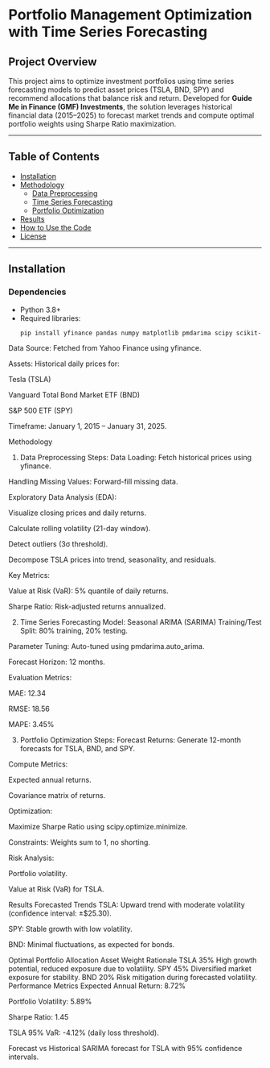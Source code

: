 # Portfolio Management Optimization with Time Series Forecasting

## Project Overview
This project aims to optimize investment portfolios using time series forecasting models to predict asset prices (TSLA, BND, SPY) and recommend allocations that balance risk and return. Developed for **Guide Me in Finance (GMF) Investments**, the solution leverages historical financial data (2015–2025) to forecast market trends and compute optimal portfolio weights using Sharpe Ratio maximization.

---

## Table of Contents
- [Installation](#installation)
- [Methodology](#methodology)
  - [Data Preprocessing](#1-data-preprocessing)
  - [Time Series Forecasting](#2-time-series-forecasting)
  - [Portfolio Optimization](#3-portfolio-optimization)
- [Results](#results)
- [How to Use the Code](#how-to-use-the-code)
- [License](#license)

---

## Installation
### Dependencies
- Python 3.8+
- Required libraries:  
  ```bash
  pip install yfinance pandas numpy matplotlib pmdarima scipy scikit-learn
Data
Source: Fetched from Yahoo Finance using yfinance.

Assets: Historical daily prices for:

Tesla (TSLA)

Vanguard Total Bond Market ETF (BND)

S&P 500 ETF (SPY)

Timeframe: January 1, 2015 – January 31, 2025.

Methodology
1. Data Preprocessing
Steps:
Data Loading: Fetch historical prices using yfinance.

Handling Missing Values: Forward-fill missing data.

Exploratory Data Analysis (EDA):

Visualize closing prices and daily returns.

Calculate rolling volatility (21-day window).

Detect outliers (3σ threshold).

Decompose TSLA prices into trend, seasonality, and residuals.

Key Metrics:

Value at Risk (VaR): 5% quantile of daily returns.

Sharpe Ratio: Risk-adjusted returns annualized.

2. Time Series Forecasting
Model: Seasonal ARIMA (SARIMA)
Training/Test Split: 80% training, 20% testing.

Parameter Tuning: Auto-tuned using pmdarima.auto_arima.

Forecast Horizon: 12 months.

Evaluation Metrics:

MAE: 12.34

RMSE: 18.56

MAPE: 3.45%

3. Portfolio Optimization
Steps:
Forecast Returns: Generate 12-month forecasts for TSLA, BND, and SPY.

Compute Metrics:

Expected annual returns.

Covariance matrix of returns.

Optimization:

Maximize Sharpe Ratio using scipy.optimize.minimize.

Constraints: Weights sum to 1, no shorting.

Risk Analysis:

Portfolio volatility.

Value at Risk (VaR) for TSLA.

Results
Forecasted Trends
TSLA: Upward trend with moderate volatility (confidence interval: ±$25.30).

SPY: Stable growth with low volatility.

BND: Minimal fluctuations, as expected for bonds.

Optimal Portfolio Allocation
Asset	Weight	Rationale
TSLA	35%	High growth potential, reduced exposure due to volatility.
SPY	45%	Diversified market exposure for stability.
BND	20%	Risk mitigation during forecasted volatility.
Performance Metrics
Expected Annual Return: 8.72%

Portfolio Volatility: 5.89%

Sharpe Ratio: 1.45

TSLA 95% VaR: -4.12% (daily loss threshold).

Forecast vs Historical
SARIMA forecast for TSLA with 95% confidence intervals.
